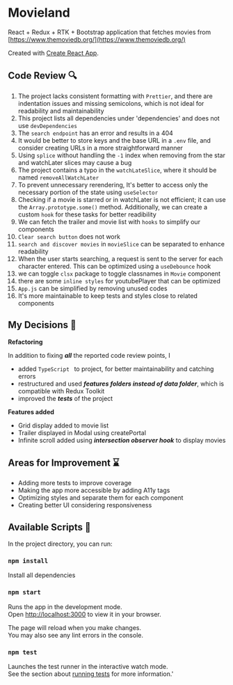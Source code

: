 
# Movieland 

React + Redux + RTK + Bootstrap application that fetches movies from [https://www.themoviedb.org/](https://www.themoviedb.org/)

Created with [Create React App](https://github.com/facebook/create-react-app).

## Code Review :mag:
 

 1. The project lacks consistent formatting with `Prettier`, and there are indentation issues and missing semicolons, which is not ideal for readability and maintainability
 2. This project lists all dependencies under 'dependencies' and does not use `devDependencies`
 3. The `search endpoint` has an error and results in a 404
 4. It would be better to store keys and the base URL in a `.env` file, and consider creating URLs in a more straightforward manner
 5. Using `splice` without handling the `-1` index when removing from the star and watchLater slices may cause a bug
 6. The project contains a typo in the `watchLateSlice`, where it should be named `removeAllWatchLater`
 7. To prevent unnecessary rerendering, It's better to access only the necessary portion of the state using `useSelector`
 9. Checking if a movie is starred or in watchLater is not efficient; it can use the `Array.prototype.some()` method. Additionally, we can create a custom `hook` for these tasks for better readibility
 10. We can fetch the trailer and movie list with `hooks` to simplify our components
 11. `Clear search button` does not work
 12. `search and discover movies` in `movieSlice` can be separated to enhance readability
 13. When the user starts searching, a request is sent to the server for each character entered. This can be optimized using a `useDebounce` hook
 14. we can toggle `clsx` package to toggle classnames in `Movie` component
 15. there are some `inline styles` for youtubePlayer that can be optimized
 16. `App.js` can be simplified by removing unused codes
 17. It's more maintainable to keep tests and styles close to related components

  

## My Decisions :pencil:️

**Refactoring**

In addition to fixing ***all*** the reported code review points, I

- added `TypeScript ` to project, for better maintainability and catching errors
- restructured and used ***features folders instead of data folder***, which is compatible with Redux Toolkit
- improved the ***tests*** of the project

**Features added**

-   Grid display added to movie list
-   Trailer displayed in Modal using createPortal
-   Infinite scroll added using ***intersection observer hook*** to display movies

## Areas for Improvement :hourglass:

- Adding more tests to improve coverage
- Making the app more accessible by adding A11y tags
- Optimizing styles and separate them for each component
- Creating better UI considering responsiveness

## Available Scripts :rocket:

In the project directory, you can run:

### `npm install`

Install all dependencies

### `npm start`

Runs the app in the development mode.\
Open [http://localhost:3000](http://localhost:3000) to view it in your browser.

The page will reload when you make changes.\
You may also see any lint errors in the console.

### `npm test`

Launches the test runner in the interactive watch mode.\
See the section about [running tests](https://facebook.github.io/create-react-app/docs/running-tests) for more information.'

